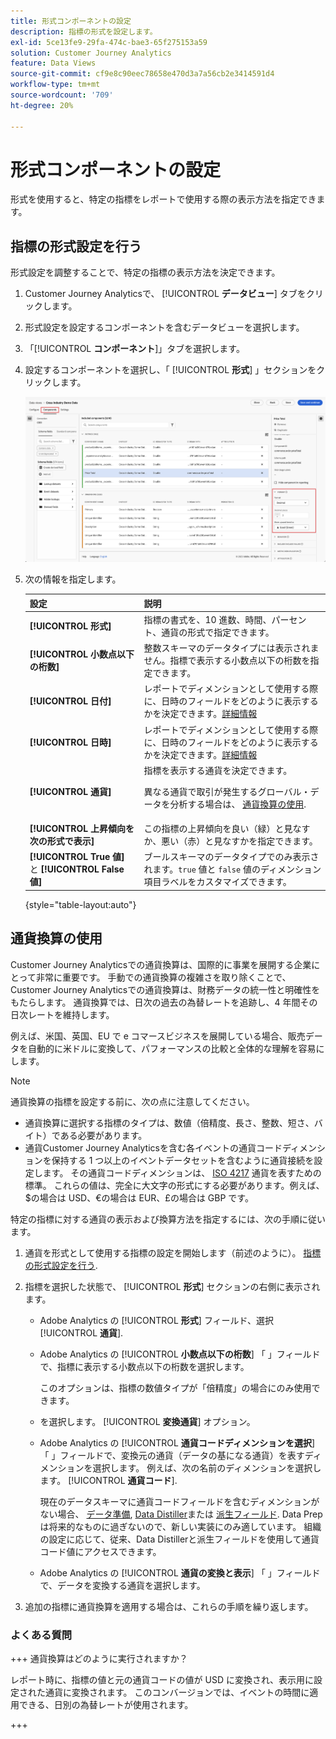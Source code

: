 ```yaml
---
title: 形式コンポーネントの設定
description: 指標の形式を設定します。
exl-id: 5ce13fe9-29fa-474c-bae3-65f275153a59
solution: Customer Journey Analytics
feature: Data Views
source-git-commit: cf9e8c90eec78658e470d3a7a56cb2e3414591d4
workflow-type: tm+mt
source-wordcount: '709'
ht-degree: 20%

---
```


# 形式コンポーネントの設定

形式を使用すると、特定の指標をレポートで使用する際の表示方法を指定できます。

## 指標の形式設定を行う

形式設定を調整することで、特定の指標の表示方法を決定できます。

1. Customer Journey Analyticsで、 [!UICONTROL **データビュー**] タブをクリックします。

1. 形式設定を設定するコンポーネントを含むデータビューを選択します。

1. 「[!UICONTROL **コンポーネント**]」タブを選択します。

1. 設定するコンポーネントを選択し、「 [!UICONTROL **形式**] 」セクションをクリックします。

   ![形式設定](../assets/format-settings.png)

1. 次の情報を指定します。

   | 設定 | 説明 |
   | --- | --- |
   | **[!UICONTROL 形式]** | 指標の書式を、10 進数、時間、パーセント、通貨の形式で指定できます。 |
   | **[!UICONTROL 小数点以下の桁数]** | 整数スキーマのデータタイプには表示されません。指標で表示する小数点以下の桁数を指定できます。 |
   | **[!UICONTROL 日付]** | レポートでディメンションとして使用する際に、日時のフィールドをどのように表示するかを決定できます。[詳細情報](../../use-cases/data-views/data-views-usecases.md#date-and-date-time-use-cases) |
   | **[!UICONTROL 日時]** | レポートでディメンションとして使用する際に、日時のフィールドをどのように表示するかを決定できます。[詳細情報](../../use-cases/data-views/data-views-usecases.md#date-and-date-time-use-cases) |
   | **[!UICONTROL 通貨]** | 指標を表示する通貨を決定できます。 <p>異なる通貨で取引が発生するグローバル・データを分析する場合は、  [通貨換算の使用](#use-currency-conversion).</p> |
   | **[!UICONTROL 上昇傾向を次の形式で表示]** | この指標の上昇傾向を良い（緑）と見なすか、悪い（赤）と見なすかを指定できます。 |
   | **[!UICONTROL True 値]** と **[!UICONTROL False 値]** | ブールスキーマのデータタイプでのみ表示されます。`true` 値と `false` 値のディメンション項目ラベルをカスタマイズできます。 |

   {style="table-layout:auto"}

## 通貨換算の使用

Customer Journey Analyticsでの通貨換算は、国際的に事業を展開する企業にとって非常に重要です。 手動での通貨換算の複雑さを取り除くことで、Customer Journey Analyticsでの通貨換算は、財務データの統一性と明確性をもたらします。 通貨換算では、日次の過去の為替レートを追跡し、4 年間その日次レートを維持します。

例えば、米国、英国、EU で e コマースビジネスを展開している場合、販売データを自動的に米ドルに変換して、パフォーマンスの比較と全体的な理解を容易にします。

>[!NOTE]
>
>通貨換算の指標を設定する前に、次の点に注意してください。
>
>* 通貨換算に選択する指標のタイプは、数値（倍精度、長さ、整数、短さ、バイト）である必要があります。
>* 通貨Customer Journey Analyticsを含む各イベントの通貨コードディメンションを保持する 1 つ以上のイベントデータセットを含むように通貨接続を設定します。 その通貨コードディメンションは、 [ISO 4217](https://www.iso.org/iso-4217-currency-codes.html) 通貨を表すための標準。 これらの値は、完全に大文字の形式にする必要があります。例えば、$の場合は USD、€の場合は EUR、£の場合は GBP です。

特定の指標に対する通貨の表示および換算方法を指定するには、次の手順に従います。

1. 通貨を形式として使用する指標の設定を開始します（前述のように）。 [指標の形式設定を行う](#configure-format-settings-for-a-metric).

1. 指標を選択した状態で、 [!UICONTROL **形式**] セクションの右側に表示されます。

   * Adobe Analytics の [!UICONTROL **形式**] フィールド、選択 [!UICONTROL **通貨**].

   * Adobe Analytics の [!UICONTROL **小数点以下の桁数**] 「 」フィールドで、指標に表示する小数点以下の桁数を選択します。

     このオプションは、指標の数値タイプが「倍精度」の場合にのみ使用できます。

   * を選択します。 [!UICONTROL **変換通貨**] オプション。

   * Adobe Analytics の [!UICONTROL **通貨コードディメンションを選択**] 「 」フィールドで、変換元の通貨（データの基になる通貨）を表すディメンションを選択します。 例えば、次の名前のディメンションを選択します。 [!UICONTROL **通貨コード**].

     現在のデータスキーマに通貨コードフィールドを含むディメンションがない場合、 [データ準備](https://experienceleague.adobe.com/docs/experience-platform/data-prep/home.html?lang=ja), [Data Distiller](https://experienceleague.adobe.com/docs/experience-platform/query/data-distiller/overview.html)または [派生フィールド](/help/data-views/derived-fields/derived-fields.md). Data Prep は将来的なものに過ぎないので、新しい実装にのみ適しています。 組織の設定に応じて、従来、Data Distillerと派生フィールドを使用して通貨コード値にアクセスできます。

   * Adobe Analytics の [!UICONTROL **通貨の変換と表示**] 「 」フィールドで、データを変換する通貨を選択します。

1. 追加の指標に通貨換算を適用する場合は、これらの手順を繰り返します。



### よくある質問

+++ 通貨換算はどのように実行されますか？

レポート時に、指標の値と元の通貨コードの値が USD に変換され、表示用に設定された通貨に変換されます。 このコンバージョンでは、イベントの時間に適用できる、日別の為替レートが使用されます。

+++

